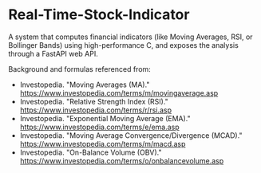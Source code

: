# Real-Time-Stock-Indicator
A system that computes financial indicators (like Moving Averages, RSI, or Bollinger Bands) using high-performance C, and exposes the analysis through a FastAPI web API.

Background and formulas referenced from:
- Investopedia. "Moving Averages (MA)." https://www.investopedia.com/terms/m/movingaverage.asp
- Investopedia. "Relative Strength Index (RSI)." https://www.investopedia.com/terms/r/rsi.asp
- Investopedia. "Exponential Moving Average (EMA)." https://www.investopedia.com/terms/e/ema.asp
- Investopedia. "Moving Average Convergence/Divergence (MCAD)." https://www.investopedia.com/terms/m/macd.asp
- Investopedia. "On-Balance Volume (OBV)." https://www.investopedia.com/terms/o/onbalancevolume.asp
